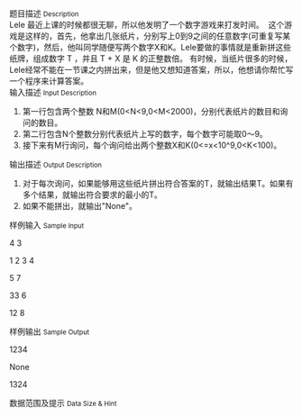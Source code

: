 <div class="panel panel-default">
<div class="area-title">
<span>
题目描述
<small>Description</small>
</span></div>
<div class="panel-body">

<div>Lele 最近上课的时候都很无聊，所以他发明了一个数字游戏来打发时间。  这个游戏是这样的，首先，他拿出几张纸片，分别写上0到9之间的任意数字(可重复写某个数字)，然后，他叫同学随便写两个数字X和K。Lele要做的事情就是重新拼这些纸牌，组成数字 T ，并且 T + X 是 K 的正整数倍。 有时候，当纸片很多的时候，Lele经常不能在一节课之内拼出来，但是他又想知道答案，所以，他想请你帮忙写一个程序来计算答案。  </div>

</div>
</div>

<div class="panel panel-default">
<div class="area-title">
<span>
输入描述
<small>Input Description</small>
</span></div>
<div class="panel-body">
<ol>
<li><span>第一行包含两个整数 N和M(0&lt;N&lt;9,0&lt;M&lt;2000)，分别代表纸片的数目和询问的数目。  </span></li>
<li><span>第二行包含N个整数分别代表纸片上写的数字，每个数字可能取0～9。  </span></li>
<li><span>接下来有M行询问，每个询问给出两个整数X和K(0&lt;=x&lt;10^9,0&lt;K&lt;100)。 </span></li>
</ol>

</div>
</div>
<div  class="panel panel-default">
<div class="area-title">
<span>
输出描述
<small>Output Description</small>
</span></div>
<div class="panel-body">

<ol class="dp-c" start="1">
<li><span>对于每次询问，如果能够用这些纸片拼出符合答案的T，就输出结果T。如果有多个结果，就输出符合要求的最小的T。&nbsp;&nbsp;</span></li>
<li class="alt"><span>如果不能拼出，就输出<span class="string">"None"</span><span>。 &nbsp;</span></span></li>
</ol>

</div>
</div>


<div class="panel panel-default">
<div class="area-title">
<span>
样例输入
<small>Sample Input</small>
</span></div>
<div class="panel-body">
<p><span>4 3 </span></p>
<p><span>1 2 3 4 </span></p>
<p><span>5 </span>7 </p>
<p><span>33 </span>6 </p>
<p>12 8  </p>

</div>
</div>

<div class="panel panel-default">
<div class="area-title">
<span>
样例输出
<small>Sample Output</small>
</span></div>
<div class="panel-body">
<p>1234</p>
<p>None</p>
<p>1324</p>

</div>
</div>

<div class="panel panel-default">
<div class="area-title">
<span>
数据范围及提示
<small>Data Size & Hint</small>
</span></div>
<div class="panel-body">

</div>
</div>